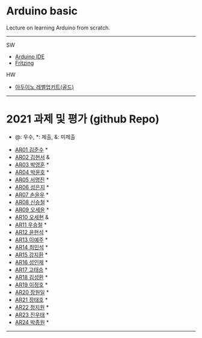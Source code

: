 # Arduino basic
Lecture on learning Arduino from scratch.


---

SW

- [Arduino IDE](https://www.arduino.cc/)
- [Fritzing](http://fritzing.org/download/)

HW

- [아두이노 레벨업키트(골드)](https://www.devicemart.co.kr/goods/view?no=12170416)

---

# 2021 과제 및 평가 (github Repo)
* @: 우수, *: 제출, &: 미제출

- [AR01 김준수](https://github.com/96wnstn/AR01) *
- [AR02 김현서]() &
- [AR03 박영훈](https://github.com/hunypark/ar03) *
- [AR04 박윤호](https://github.com/yoonho0624/ar04) *
- [AR05 서명진](https://github.com/smj3343/ar05) *
- [AR06 성은지](https://github.com/eun-jiii/ar06) *
- [AR07 손윤우](https://github.com/yunuu/AR07) *
- [AR08 신승철](https://github.com/kdkh96/AR08) *
- [AR09 오세윤](https://github.com/chilledlife/ar09) *
- [AR10 오세현]() &
- [AR11 우승철](https://github.com/woo-seung-cheol/ar11) *
- [AR12 윤현석](https://github.com/yhs11116/AR12) *
- [AR13 이예주](https://github.com/JJangyeJJangju/ar13) *
- [AR14 최민석](https://github.com/cmsinje/AR14) *
- [AR15 강지환](https://github.com/qkqh9635/ar15) *
- [AR16 성인제](https://github.com/nsa32300/ar16) *
- [AR17 고태승](https://github.com/xotmddlsp2/AR17/) *
- [AR18 김성환](https://github.com/Seong-Hwan99/AR-18) *
- [AR19 이정호](https://github.com/LOLMGs/AR19) *
- [AR20 장원일](https://github.com/jangeleven/AR20) *
- [AR21 장태호](https://github.com/HINEET/AR21) *
- [AR22 정지원](https://github.com/lalalalalra/AR22) *
- [AR23 진우태](https://github.com/Wjkdj/AR23) *
- [AR24 박종원](https://github.com/monegit/arduino-prj) *

---




